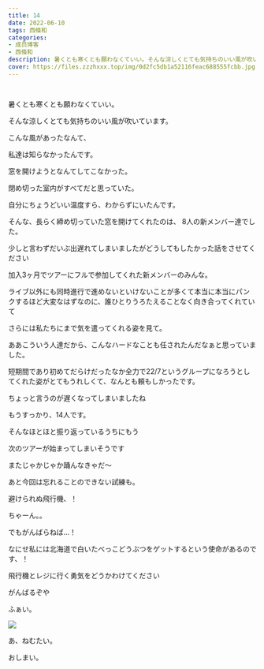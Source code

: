```yaml
---
title: 14
date: 2022-06-10
tags: 西條和
categories: 
- 成员博客
- 西條和
description: 暑くとも寒くとも願わなくていい。そんな涼しくとても気持ちのいい風が吹いています。...
cover: https://files.zzzhxxx.top/img/0d2fc5db1a52116feac688555fcbb.jpg 
---
```


        ﻿


























暑くとも寒くとも願わなくていい。
















そんな涼しくとても気持ちのいい風が吹いています。































こんな風があったなんて、













私達は知らなかったんです。





























窓を開けようとなんてしてこなかった。


















閉め切った室内がすべてだと思っていた。

















自分にちょうどいい温度すら、わからずにいたんです。




































そんな、長らく締め切っていた窓を開けてくれたのは、
8人の新メンバー達でした。




































少しと言わずだいぶ出遅れてしまいましたがどうしてもしたかった話をさせてください























加入3ヶ月でツアーにフルで参加してくれた新メンバーのみんな。















ライブ以外にも同時進行で進めないといけないことが多くて本当に本当にパンクするほど大変なはずなのに、誰ひとりうろたえることなく向き合ってくれていて

さらには私たちにまで気を遣ってくれる姿を見て。
















ああこういう人達だから、こんなハードなことも任されたんだなぁと思っていました。

















短期間であり初めてだらけだったなか全力で22/7というグループになろうとしてくれた姿がとてもうれしくて、なんとも頼もしかったです。































ちょっと言うのが遅くなってしまいましたね





















もうすっかり、14人です。






















そんなほとほと振り返っているうちにもう

次のツアーが始まってしまいそうです

















またじゃかじゃか踊んなきゃだ〜

















あと今回は忘れることのできない試練も。













避けられぬ飛行機、！
















ちゃーん。。


















でもがんばらねば…！




















なにせ私には北海道で白いたべっこどうぶつをゲットするという使命があるのです、！



















飛行機とレジに行く勇気をどうかわけてください


























がんばるぞや


















ふぁい。


![](https://files.zzzhxxx.top/img/0d2fc5db1a52116feac688555fcbb.jpg)



















あ、ねむたい。




















おしまい。


